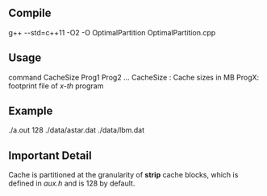 ## Compile
g++ --std=c++11 -O2 -O OptimalPartition OptimalPartition.cpp

## Usage
command CacheSize Prog1 Prog2 ...
CacheSize : Cache sizes in MB
ProgX: footprint file of *x-th* program

## Example
./a.out 128 ./data/astar.dat ./data/lbm.dat

## Important Detail
Cache is partitioned at the granularity of **strip** cache blocks, which is defined in *aux.h* and is 128 by default.
